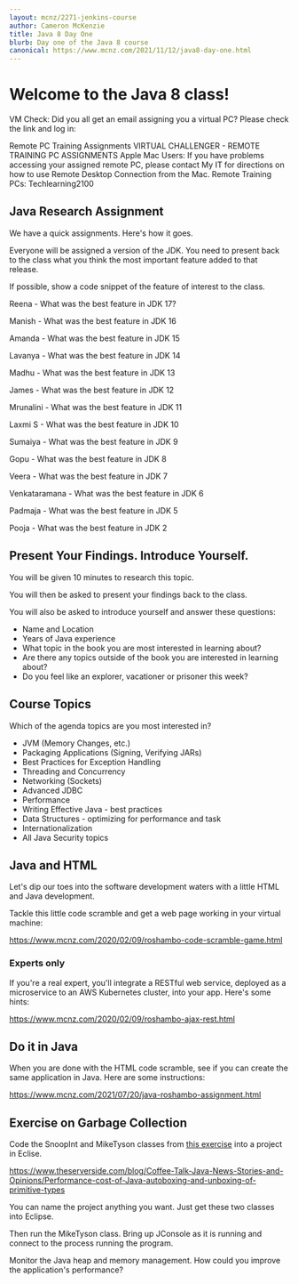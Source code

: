 ```yaml
---
layout: mcnz/2271-jenkins-course
author: Cameron McKenzie
title: Java 8 Day One
blurb: Day one of the Java 8 course
canonical: https://www.mcnz.com/2021/11/12/java8-day-one.html
---
```


# Welcome to the Java 8 class!

VM Check: Did you all get an email assigning you a virtual PC? Please check the link and log in:

Remote PC Training Assignments
VIRTUAL CHALLENGER - REMOTE TRAINING PC ASSIGNMENTS
Apple Mac Users: If you have problems accessing your assigned remote PC, please contact My IT for directions on how to use Remote Desktop Connection from the Mac.
Remote Training PCs: Techlearning2100

## Java Research Assignment

We have a quick assignments. Here's how it goes.

Everyone will be assigned a version of the JDK. You need to present back to the class what you think the most important feature added to that release.

If possible, show a code snippet of the feature of interest to the class.

Reena - What was the best feature in JDK 17?

Manish - What was the best feature in JDK 16

Amanda - What was the best feature in JDK 15

Lavanya - What was the best feature in JDK 14

Madhu - What was the best feature in JDK 13

James - What was the best feature in JDK 12

Mrunalini - What was the best feature in JDK 11

Laxmi S - What was the best feature in JDK 10

Sumaiya - What was the best feature in JDK 9

Gopu - What was the best feature in JDK 8

Veera - What was the best feature in JDK 7

Venkataramana - What was the best feature in JDK 6

Padmaja - What was the best feature in JDK 5

Pooja - What was the best feature in JDK 2

## Present Your Findings. Introduce Yourself.

You will be given 10 minutes to research this topic.

You will then be asked to present your findings back to the class.

You will also be asked to introduce yourself and answer these questions:

- Name and Location
- Years of Java experience
- What topic in the book you are most interested in learning about?
- Are there any topics outside of the book you are interested in learning about?
- Do you feel like an explorer, vacationer or prisoner this week?

## Course Topics

Which of the agenda topics are you most interested in?
- JVM (Memory Changes, etc.)
- Packaging Applications (Signing, Verifying JARs)
- Best Practices for Exception Handling
- Threading and Concurrency
- Networking (Sockets)
- Advanced JDBC
- Performance
- Writing Effective Java - best practices
- Data Structures - optimizing for performance and task
- Internationalization
- All Java Security topics

## Java and HTML

Let's dip our toes into the software development waters with a little HTML and Java development.

Tackle this little code scramble and get a web page working in your virtual machine:

https://www.mcnz.com/2020/02/09/roshambo-code-scramble-game.html

### Experts only

If you're a real expert, you'll integrate a RESTful web service, deployed as a microservice to an AWS Kubernetes cluster, into your app. Here's some hints:

https://www.mcnz.com/2020/02/09/roshambo-ajax-rest.html

## Do it in Java

When you are done with the HTML code scramble, see if you can create the same application in Java. Here are some instructions:

https://www.mcnz.com/2021/07/20/java-roshambo-assignment.html


## Exercise on Garbage Collection

Code the SnoopInt and MikeTyson classes from <a href="https://www.theserverside.com/blog/Coffee-Talk-Java-News-Stories-and-Opinions/Performance-cost-of-Java-autoboxing-and-unboxing-of-primitive-types">this exercise</a> into a project in Eclise. 

https://www.theserverside.com/blog/Coffee-Talk-Java-News-Stories-and-Opinions/Performance-cost-of-Java-autoboxing-and-unboxing-of-primitive-types

You can name the project anything you want. Just get these two classes into Eclipse.

Then run the MikeTyson class. Bring up JConsole as it is running and connect to the process running the program.

Monitor the Java heap and memory management. How could you improve the application's performance?






